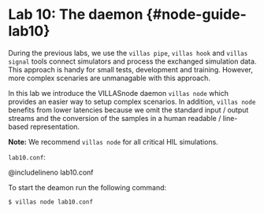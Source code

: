 # Lab 10: The daemon  {#node-guide-lab10}

During the previous labs, we use the `villas pipe`, `villas hook` and `villas signal` tools connect simulators and process the exchanged simulation data.
This approach is handy for small tests, development and training.
However, more complex scenaries are unmanagable with this approach.

In this lab we introduce the VILLASnode daemon `villas node` which provides an easier way to setup complex scenarios.
In addition, `villas node` benefits from lower latencies because we omit the standard input / output streams and the conversion of the samples in a human readable / line-based representation.

**Note:** We recommend `villas node` for all critical HIL simulations.

`lab10.conf`:

@includelineno lab10.conf

To start the deamon run the following command:

```bash
$ villas node lab10.conf
```